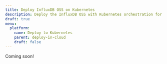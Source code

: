 ```yaml
---
title: Deploy InfluxDB OSS on Kubernetes
description: Deploy the InfluxDB OSS with Kubernetes orchestration for testing.
draft: true
menu:
  platform:
    name: Deploy to Kubernetes
    parent: deploy-in-cloud
    draft: false
---
```


Coming soon!
